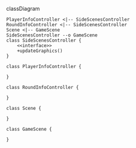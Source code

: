 classDiagram

    PlayerInfoController <|-- SideScenesController
    RoundInfoController <|-- SideScenesController
    Scene <|-- GameScene
    SideScenesController --o GameScene
    class SideScenesController {
        <<interface>>
        +updateGraphics()
    }

    class PlayerInfoController {

    }

    class RoundInfoController {

    }

    class Scene {

    }

    class GameScene {

    }